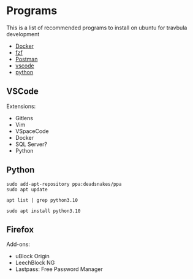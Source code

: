 # Programs

This is a list of recommended programs to install on ubuntu for travbula development

* [Docker](https://docs.docker.com/engine/install/ubuntu/)
* [fzf](https://github.com/junegunn/fzf)
* [Postman](https://linuxize.com/post/how-to-install-postman-on-ubuntu-20-04/)
* [vscode](https://linuxize.com/post/how-to-install-visual-studio-code-on-ubuntu-20-04/)
* [python](https://cloudbytes.dev/snippets/upgrade-python-to-latest-version-on-ubuntu-linux)

## VSCode

Extensions:

* Gitlens
* Vim
* VSpaceCode
* Docker
* SQL Server?
* Python

## Python

```
sudo add-apt-repository ppa:deadsnakes/ppa
sudo apt update
```

```
apt list | grep python3.10
```

```
sudo apt install python3.10
```

## Firefox

Add-ons:

* uBlock Origin
* LeechBlock NG
* Lastpass: Free Password Manager
